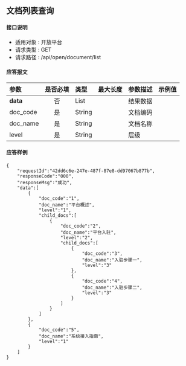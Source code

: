 ## 文档列表查询

#### 接口说明
* 适用对象 : 开放平台
* 请求类型 : GET
* 请求路径 : /api/open/document/list

#### 应答报文
| 参数      | 是否必填 | 类型    | 最大长度 | 参数描述 | 示例值 |
| :-------- | :------: | :------ | :------- | :------- | ------ |
| <b>data</b>  |    否     | List |          | 结果数据 |        |
| doc_code  |    是     | String |          | 文档编码 |        |
| doc_name  |    是     | String |          | 文档名称 |        |
| level  |    是     | String |          | 层级 |        |

#### 应答样例
``` 
{
    "requestId":"42dd6c6e-247e-487f-87e8-dd97067b877b",
    "responseCode":"000",
    "responseMsg":"成功",
    "data":[
        {
            "doc_code":"1",
            "doc_name":"平台概述",
            "level":"1",
            "child_docs":[
                {
                    "doc_code":"2",
                    "doc_name":"平台入驻",
                    "level":"2",
                    "child_docs":[
                        {
                            "doc_code":"3",
                            "doc_name":"入驻步骤一",
                            "level":"3"
                        },
                        {
                            "doc_code":"4",
                            "doc_name":"入驻步骤二",
                            "level":"3"
                        }
                    ]
                }
            ]
        },
        {
            "doc_code":"5",
            "doc_name":"系统接入指南",
            "level":"1"
        }
    ]
}
```